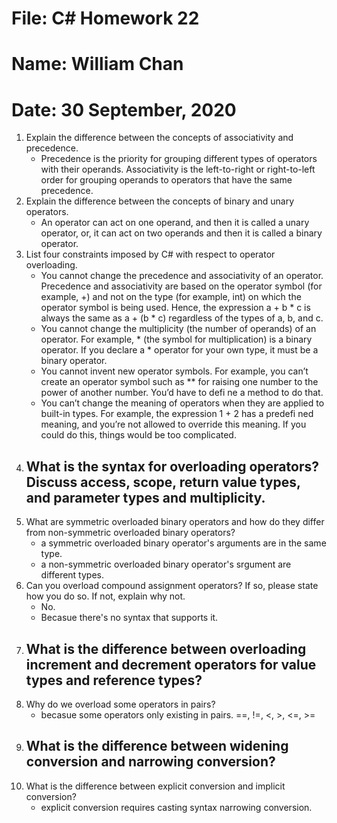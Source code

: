 # File: C# Homework 22
# Name: William Chan
# Date: 30 September, 2020

1. Explain the difference between the concepts of associativity and precedence.
	- Precedence is the priority for grouping different types of operators with their operands. Associativity is the left-to-right or right-to-left order for grouping operands to operators that have the same precedence.
2. Explain the difference between the concepts of binary and unary operators.
	- An operator can act on one operand, and then it is called a unary operator, or, it can act on two operands and then it is called a binary operator.
3. List four constraints imposed by C# with respect to operator overloading.
	- You cannot change the precedence and associativity of an operator. Precedence and
associativity are based on the operator symbol (for example, +) and not on the type (for example, int) on which the operator symbol is being used. Hence, the expression a + b * c is
always the same as a + (b * c) regardless of the types of a, b, and c.
	- You cannot change the multiplicity (the number of operands) of an operator. For example, * (the symbol for multiplication) is a binary operator. If you declare a * operator for your own type, it
must be a binary operator.
	- You cannot invent new operator symbols. For example, you can’t create an operator symbol such as ** for raising one number to the power of another number. You’d have to defi ne a
method to do that.
	- You can’t change the meaning of operators when they are applied to built-in types. For
example, the expression 1 + 2 has a predefi ned meaning, and you’re not allowed to override this
meaning. If you could do this, things would be too complicated.
4. What is the syntax for overloading operators? Discuss access, scope, return value types, and parameter
types and multiplicity.
	- 
5. What are symmetric overloaded binary operators and how do they differ from non-symmetric overloaded binary operators?
	- a symmetric overloaded binary operator's arguments are in the same type.
	- a non-symmetric overloaded binary operator's srgument are different types. 
6. Can you overload compound assignment operators? If so, please state how you do so. If not, explain
why not.
	- No. 
	- Becasue there's no syntax that supports it. 
7. What is the difference between overloading increment and decrement operators for value types and
reference types?
	- 
8. Why do we overload some operators in pairs?
	- becasue some operators only existing in pairs. ==, !=, <, >, <=, >=
9. What is the difference between widening conversion and narrowing conversion?
	-
10. What is the difference between explicit conversion and implicit conversion?
	- explicit conversion requires casting syntax narrowing conversion. 